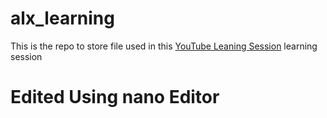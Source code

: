 # alx_learning

This is the repo to store file used in this [YouTube Leaning Session](https://youtube.com/playlist?list=PLIZ2lrLHWCicVkld0cspx7nA1FwqdYOt4&si=uwBrWO566fvK6LuP)  learning session

# Edited Using nano Editor
